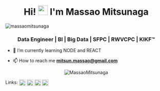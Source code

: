 <h1 align="center">Hi! <img src="https://raw.githubusercontent.com/kaueMarques/kaueMarques/master/hi.gif" width="30px"> I'm Massao Mitsunaga</h1>
<p align="left"> <img src="https://komarev.com/ghpvc/?username=massaomitsunaga" alt="massaomitsunaga" /> </p>
<h3 align="center">Data Engineer | BI | Big Data | SFPC | RWVCPC | KIKF™</h3>

- 🌱 I’m currently learning NODE and REACT

- 📫 How to reach me **mitsun.massao@gmail.com**

<p align="center">
<img  src="https://github-readme-stats.vercel.app/api?username=massaomitsunaga&theme=tokyonight&show_icons=true" alt="MassaoMitsunaga"/> 
</p>

<p align="left">
Links: <a href="https://www.facebook.com/massao.mitsunaga/" target="blank"><img align="center" src="https://cdn.jsdelivr.net/npm/simple-icons@3.0.1/icons/facebook.svg" alt="massaomitsunaga" height="20" width="20" /></a>
<a href="https://www.instagram.com/massao_mitsunaga/" target="blank"><img align="center" src="https://cdn.jsdelivr.net/npm/simple-icons@3.0.1/icons/instagram.svg" alt="massaomitsunaga" height="20" width="20" /></a>
<a href="https://www.kaggle.com/massaomitsunaga" target="blank"><img align="center" src="https://cdn.jsdelivr.net/npm/simple-icons@3.0.1/icons/kaggle.svg" alt="massaomitsunaga" height="20" width="20" /></a>
<a href="https://www.linkedin.com/in/massaomitsunaga/" target="blank"><img align="center" src="https://cdn.jsdelivr.net/npm/simple-icons@3.0.1/icons/linkedin.svg" alt="massaomitsunaga" height="20" width="20" /></a>
</p>

<!--

Here are some ideas to get you started:

- 🔭 I’m currently working on ...
- 🌱 I’m currently learning ...
- 👯 I’m looking to collaborate on ...
- 🤔 I’m looking for help with ...
- 💬 Ask me about ...
- 📫 How to reach me: ...
- 😄 Pronouns: ...
- ⚡ Fun fact: ...
-->
